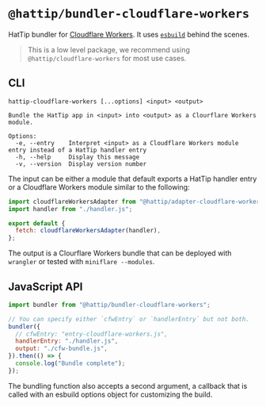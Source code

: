 # `@hattip/bundler-cloudflare-workers`

HatTip bundler for [Cloudflare Workers](https://workers.cloudflare.com). It uses [`esbuild`](https://esbuild.github.io) behind the scenes.

> This is a low level package, we recommend using `@hattip/cloudflare-workers` for most use cases.

## CLI

```
hattip-cloudflare-workers [...options] <input> <output>

Bundle the HatTip app in <input> into <output> as a Clourflare Workers module.

Options:
  -e, --entry    Interpret <input> as a Cloudflare Workers module entry instead of a HatTip handler entry
  -h, --help     Display this message
  -v, --version  Display version number
```

The input can be either a module that default exports a HatTip handler entry or a Cloudflare Workers module similar to the following:

```js
import cloudflareWorkersAdapter from "@hattip/adapter-cloudflare-workers";
import handler from "./handler.js";

export default {
  fetch: cloudflareWorkersAdapter(handler),
};
```

The output is a Clourflare Workers bundle that can be deployed with `wrangler` or tested with `miniflare --modules`.

## JavaScript API

```js
import bundler from "@hattip/bundler-cloudflare-workers";

// You can specify either `cfwEntry` or `handlerEntry` but not both.
bundler({
  // cfwEntry: "entry-cloudflare-workers.js",
  handlerEntry: "./handler.js",
  output: "./cfw-bundle.js",
}).then(() => {
  console.log("Bundle complete");
});
```

The bundling function also accepts a second argument, a callback that is called with an esbuild options object for customizing the build.
